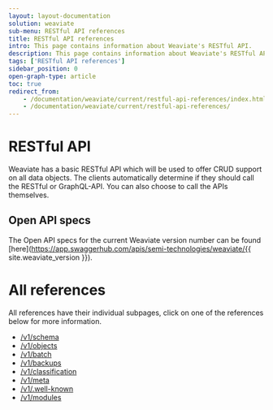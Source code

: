 ```yaml
---
layout: layout-documentation
solution: weaviate
sub-menu: RESTful API references
title: RESTful API references
intro: This page contains information about Weaviate's RESTful API.
description: This page contains information about Weaviate's RESTful API.
tags: ['RESTful API references']
sidebar_position: 0
open-graph-type: article
toc: true
redirect_from:
    - /documentation/weaviate/current/restful-api-references/index.html
    - /documentation/weaviate/current/restful-api-references/
---
```


# RESTful API

Weaviate has a basic RESTful API which will be used to offer CRUD support on all data objects. The clients automatically determine if they should call the RESTful or GraphQL-API. You can also choose to call the APIs themselves.

## Open API specs

The Open API specs for the current Weaviate version number can be found [here](https://app.swaggerhub.com/apis/semi-technologies/weaviate/{{ site.weaviate_version }}).

# All references

All references have their individual subpages, click on one of the references below for more information.

- [/v1/schema](schema.html)
- [/v1/objects](objects.html)
- [/v1/batch](batch.html)
- [/v1/backups](backups.html)
- [/v1/classification](classification.html)
- [/v1/meta](meta.html)
- [/v1/.well-known](well-known.html)
- [/v1/modules](modules.html)

